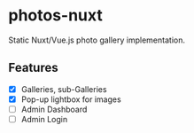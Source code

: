 # photos-nuxt

Static Nuxt/Vue.js photo gallery implementation.

## Features

 - [x] Galleries, sub-Galleries
 - [x] Pop-up lightbox for images
 - [ ] Admin Dashboard
 - [ ] Admin Login